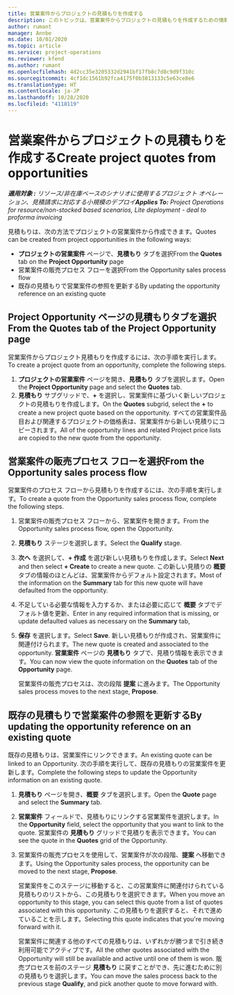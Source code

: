 ```yaml
---
title: 営業案件からプロジェクトの見積もりを作成する
description: このトピックは、営業案件からプロジェクトの見積もりを作成するための情報を提供します。
author: rumant
manager: Annbe
ms.date: 10/01/2020
ms.topic: article
ms.service: project-operations
ms.reviewer: kfend
ms.author: rumant
ms.openlocfilehash: 4d2cc35e3205332d2941bf17fb8c7d8c9d9f310c
ms.sourcegitcommit: 4cf1dc1561b92fca4175f0b3813133c5e63ce8e6
ms.translationtype: HT
ms.contentlocale: ja-JP
ms.lasthandoff: 10/28/2020
ms.locfileid: "4118119"
---
```

# <a name="create-project-quotes-from-opportunities"></a><span data-ttu-id="f4be5-103">営業案件からプロジェクトの見積もりを作成する</span><span class="sxs-lookup"><span data-stu-id="f4be5-103">Create project quotes from opportunities</span></span>

<span data-ttu-id="f4be5-104">_**適用対象 :** リソース/非在庫ベースのシナリオに使用するプロジェクト オペレーション、見積請求に対応する小規模のデプロイ_</span><span class="sxs-lookup"><span data-stu-id="f4be5-104">_**Applies To:** Project Operations for resource/non-stocked based scenarios, Lite deployment - deal to proforma invoicing_</span></span>

<span data-ttu-id="f4be5-105">見積もりは、次の方法でプロジェクトの営業案件から作成できます。</span><span class="sxs-lookup"><span data-stu-id="f4be5-105">Quotes can be created from project opportunities in the following ways:</span></span>

- <span data-ttu-id="f4be5-106">**プロジェクトの営業案件** ページで、**見積もり** タブを選択</span><span class="sxs-lookup"><span data-stu-id="f4be5-106">From the **Quotes** tab on the **Project Opportunity** page</span></span>
- <span data-ttu-id="f4be5-107">営業案件の販売プロセス フローを選択</span><span class="sxs-lookup"><span data-stu-id="f4be5-107">From the Opportunity sales process flow</span></span>
- <span data-ttu-id="f4be5-108">既存の見積もりで営業案件の参照を更新する</span><span class="sxs-lookup"><span data-stu-id="f4be5-108">By updating the opportunity reference on an existing quote</span></span>

## <a name="from-the-quotes-tab-of-the-project-opportunity-page"></a><span data-ttu-id="f4be5-109">Project Opportunity ページの見積もりタブを選択</span><span class="sxs-lookup"><span data-stu-id="f4be5-109">From the Quotes tab of the Project Opportunity page</span></span>

<span data-ttu-id="f4be5-110">営業案件からプロジェクト見積もりを作成するには、次の手順を実行します。</span><span class="sxs-lookup"><span data-stu-id="f4be5-110">To create a project quote from an opportunity, complete the following steps.</span></span>

1. <span data-ttu-id="f4be5-111">**プロジェクトの営業案件** ページを開き、**見積もり** タブを選択します。</span><span class="sxs-lookup"><span data-stu-id="f4be5-111">Open the **Project Opportunity** page and select the **Quotes** tab.</span></span> 
2. <span data-ttu-id="f4be5-112">**見積もり** サブグリッドで、**+** を選択し、営業案件に基づいく新しいプロジェクトの見積もりを作成します。</span><span class="sxs-lookup"><span data-stu-id="f4be5-112">On the **Quotes** subgrid, select the **+** to create a new project quote based on the opportunity.</span></span> <span data-ttu-id="f4be5-113">すべての営業案件品目および関連するプロジェクトの価格表は、営業案件から新しい見積りにコピーされます。</span><span class="sxs-lookup"><span data-stu-id="f4be5-113">All of the opportunity lines and related Project price lists are copied to the new quote from the opportunity.</span></span>

## <a name="from-the-opportunity-sales-process-flow"></a><span data-ttu-id="f4be5-114">営業案件の販売プロセス フローを選択</span><span class="sxs-lookup"><span data-stu-id="f4be5-114">From the Opportunity sales process flow</span></span>

<span data-ttu-id="f4be5-115">営業案件のプロセス フローから見積もりを作成するには、次の手順を実行します。</span><span class="sxs-lookup"><span data-stu-id="f4be5-115">To create a quote from the Opportunity sales process flow, complete the following steps.</span></span>

1. <span data-ttu-id="f4be5-116">営業案件の販売プロセス フローから、営業案件を開きます。</span><span class="sxs-lookup"><span data-stu-id="f4be5-116">From the Opportunity sales process flow, open the Opportunity.</span></span>
2. <span data-ttu-id="f4be5-117">**見積もり** ステージを選択します。</span><span class="sxs-lookup"><span data-stu-id="f4be5-117">Select the **Qualify** stage.</span></span> 
3. <span data-ttu-id="f4be5-118">**次へ** を選択して、**+ 作成** を選び新しい見積もりを作成します。</span><span class="sxs-lookup"><span data-stu-id="f4be5-118">Select **Next** and then select **+ Create** to create a new quote.</span></span> <span data-ttu-id="f4be5-119">この新しい見積りの **概要** タブの情報のほとんどは、営業案件からデフォルト設定されます。</span><span class="sxs-lookup"><span data-stu-id="f4be5-119">Most of the information on the **Summary** tab for this new quote will have defaulted from the opportunity.</span></span> 
4. <span data-ttu-id="f4be5-120">不足している必要な情報を入力するか、または必要に応じて **概要** タブでデフォルト値を更新、</span><span class="sxs-lookup"><span data-stu-id="f4be5-120">Enter in any required information that is missing, or update defaulted values as necessary on the **Summary** tab,</span></span>
5. <span data-ttu-id="f4be5-121">**保存** を選択します。</span><span class="sxs-lookup"><span data-stu-id="f4be5-121">Select **Save**.</span></span> <span data-ttu-id="f4be5-122">新しい見積もりが作成され、営業案件に関連付けられます。</span><span class="sxs-lookup"><span data-stu-id="f4be5-122">The new quote is created and associated to the opportunity.</span></span> <span data-ttu-id="f4be5-123">**営業案件** ページの **見積もり** タブで、見積り情報を表示できます。</span><span class="sxs-lookup"><span data-stu-id="f4be5-123">You can now view the quote information on the **Quotes** tab of the **Opportunity** page.</span></span> 

   <span data-ttu-id="f4be5-124">営業案件の販売プロセスは、次の段階 **提案** に進みます。</span><span class="sxs-lookup"><span data-stu-id="f4be5-124">The Opportunity sales process moves to the next stage, **Propose**.</span></span>


## <a name="by-updating-the-opportunity-reference-on-an-existing-quote"></a><span data-ttu-id="f4be5-125">既存の見積もりで営業案件の参照を更新する</span><span class="sxs-lookup"><span data-stu-id="f4be5-125">By updating the opportunity reference on an existing quote</span></span>

<span data-ttu-id="f4be5-126">既存の見積もりは、営業案件にリンクできます。</span><span class="sxs-lookup"><span data-stu-id="f4be5-126">An existing quote can be linked to an Opportunity.</span></span> <span data-ttu-id="f4be5-127">次の手順を実行して、既存の見積もりの営業案件を更新します。</span><span class="sxs-lookup"><span data-stu-id="f4be5-127">Complete the following steps to update the Opportunity information on an existing quote.</span></span>

1. <span data-ttu-id="f4be5-128">**見積もり** ページを開き、**概要** タブを選択します。</span><span class="sxs-lookup"><span data-stu-id="f4be5-128">Open the **Quote** page and select the **Summary** tab.</span></span>
2. <span data-ttu-id="f4be5-129">**営業案件** フィールドで、見積もりにリンクする営業案件を選択します。</span><span class="sxs-lookup"><span data-stu-id="f4be5-129">In the **Opportunity** field, select the opportunity that you want to link to the quote.</span></span> <span data-ttu-id="f4be5-130">営業案件の **見積もり** グリッドで見積りを表示できます。</span><span class="sxs-lookup"><span data-stu-id="f4be5-130">You can see the quote in the **Quotes** grid of the Opportunity.</span></span> 
3. <span data-ttu-id="f4be5-131">営業案件の販売プロセスを使用して、営業案件が次の段階、**提案** へ移動できます。</span><span class="sxs-lookup"><span data-stu-id="f4be5-131">Using the Opportunity sales process, the opportunity can be moved to the next stage, **Propose**.</span></span> 

   <span data-ttu-id="f4be5-132">営業案件をこのステージに移動すると、この営業案件に関連付けられている見積もりのリストから、この見積もりを選択できます。</span><span class="sxs-lookup"><span data-stu-id="f4be5-132">When you move an opportunity to this stage, you can select this quote from a list of quotes associated with this opportunity.</span></span> <span data-ttu-id="f4be5-133">この見積もりを選択すると、それで進めていることを示します。</span><span class="sxs-lookup"><span data-stu-id="f4be5-133">Selecting this quote indicates that you're moving forward with it.</span></span>

   <span data-ttu-id="f4be5-134">営業案件に関連する他のすべての見積もりは、いずれかが勝つまで引き続き利用可能でアクティブです。</span><span class="sxs-lookup"><span data-stu-id="f4be5-134">All the other quotes associated with the Opportunity will still be available and active until one of them is won.</span></span> <span data-ttu-id="f4be5-135">販売プロセスを前のステージ **見積もり** に戻すことができ、先に進むために別の見積もりを選択します。</span><span class="sxs-lookup"><span data-stu-id="f4be5-135">You can move the sales process back to the previous stage **Qualify**, and pick another quote to move forward with.</span></span>
